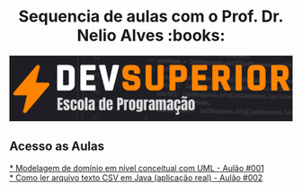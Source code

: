 <h1 align="center"> Sequencia de aulas com o Prof. Dr. Nelio Alves :books:</h1>

<!--Banner session-->
<p align="center">
  <img src="./img/logo.png" alt="DevSuperior" tittle="DevSuperior">
</p>


## Acesso as Aulas
<a href="https://github.com/yianzaratin/devsuperior_aulas/tree/main/aula001"> * Modelagem de domínio em nível conceitual com UML - Aulão #001</a><br>
<a href="https://github.com/yianzaratin/devsuperior_aulas/tree/main/aula002"> * Como ler arquivo texto CSV em Java (aplicação real) - Aulão #002</a>
